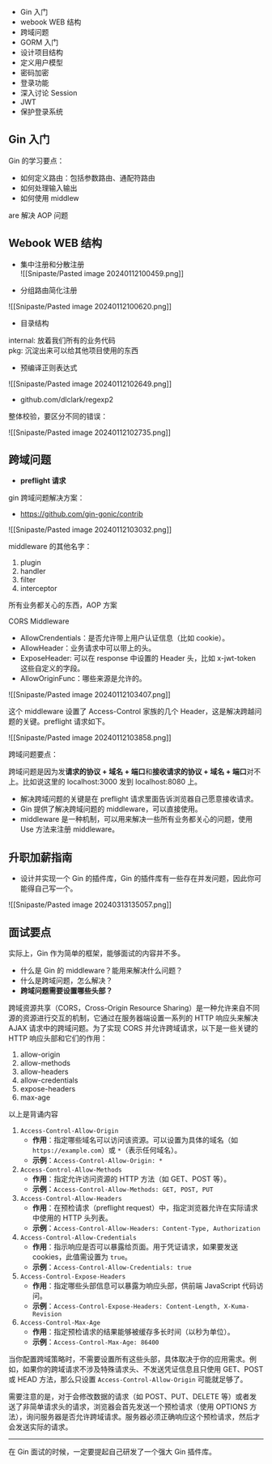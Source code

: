 - Gin 入门
- webook WEB 结构
- 跨域问题
- GORM 入门
- 设计项目结构
- 定义用户模型
- 密码加密
- 登录功能
- 深入讨论 Session
- JWT
- 保护登录系统

## Gin 入门

Gin 的学习要点：

- 如何定义路由：包括参数路由、通配符路由
- 如何处理输入输出
- 如何使用 middlew

are 解决 AOP 问题

## Webook WEB 结构

- 集中注册和分散注册  
![[Snipaste/Pasted image 20240112100459.png]]

- 分组路由简化注册

![[Snipaste/Pasted image 20240112100620.png]]

- 目录结构

internal: 放着我们所有的业务代码  
pkg: 沉淀出来可以给其他项目使用的东西

- 预编译正则表达式

![[Snipaste/Pasted image 20240112102649.png]]

- github.com/dlclark/regexp2

整体校验，要区分不同的错误：

![[Snipaste/Pasted image 20240112102735.png]]

## 跨域问题

- **preflight 请求**

gin 跨域问题解决方案：

- https://github.com/gin-gonic/contrib

![[Snipaste/Pasted image 20240112103032.png]]

middleware 的其他名字：

1. plugin
2. handler
3. filter
4. interceptor

所有业务都关心的东西，AOP 方案

CORS Middleware

- AllowCrendentials：是否允许带上用户认证信息（比如 cookie）。
- AllowHeader：业务请求中可以带上的头。
- ExposeHeader: 可以在 response 中设置的 Header 头，比如 x-jwt-token 这些自定义的字段。
- AllowOriginFunc：哪些来源是允许的。

![[Snipaste/Pasted image 20240112103407.png]]

这个 middleware 设置了 Access-Control 家族的几个 Header，这是解决跨越问题的关键。preflight 请求如下。

![[Snipaste/Pasted image 20240112103858.png]]

跨域问题要点：

跨域问题是因为发**请求的协议 + 域名 + 端口**和**接收请求的协议 + 域名 + 端口**对不上。比如说这里的 localhost:3000 发到 localhost:8080 上。

- 解决跨域问题的关键是在 preflight 请求里面告诉浏览器自己愿意接收请求。
- Gin 提供了解决跨域问题的 middleware，可以直接使用。
- middleware 是一种机制，可以用来解决一些所有业务都关心的问题，使用 Use 方法来注册 middleware。

## 升职加薪指南

- 设计并实现一个 Gin 的插件库，Gin 的插件库有一些存在并发问题，因此你可能得自己写一个。

![[Snipaste/Pasted image 20240313135057.png]]

## 面试要点

实际上，Gin 作为简单的框架，能够面试的内容并不多。

- 什么是 Gin 的 middleware？能用来解决什么问题？
- 什么是跨域问题，怎么解决？
- **跨域问题需要设置哪些头部？**  

跨域资源共享（CORS，Cross-Origin Resource Sharing）是一种允许来自不同源的资源进行交互的机制，它通过在服务器端设置一系列的 HTTP 响应头来解决 AJAX 请求中的跨域问题。为了实现 CORS 并允许跨域请求，以下是一些关键的 HTTP 响应头部和它们的作用：

1. allow-origin
2. allow-methods
3. allow-headers
4. allow-credentials
5. expose-headers
6. max-age

以上是背诵内容

1. `Access-Control-Allow-Origin`
	- **作用**：指定哪些域名可以访问该资源。可以设置为具体的域名（如 `https://example.com`）或 `*`（表示任何域名）。
	- **示例**：`Access-Control-Allow-Origin: *`
2. `Access-Control-Allow-Methods`
	- **作用**：指定允许访问资源的 HTTP 方法（如 GET、POST 等）。
	- **示例**：`Access-Control-Allow-Methods: GET, POST, PUT`
3. `Access-Control-Allow-Headers`
	- **作用**：在预检请求（preflight request）中，指定浏览器允许在实际请求中使用的 HTTP 头列表。
	- **示例**：`Access-Control-Allow-Headers: Content-Type, Authorization`
4. `Access-Control-Allow-Credentials`
	- **作用**：指示响应是否可以暴露给页面。用于凭证请求，如果要发送 cookies，此值需设置为 `true`。
	- **示例**：`Access-Control-Allow-Credentials: true`
5. `Access-Control-Expose-Headers`
	- **作用**：指定哪些头部信息可以暴露为响应头部，供前端 JavaScript 代码访问。
	- **示例**：`Access-Control-Expose-Headers: Content-Length, X-Kuma-Revision`
6. `Access-Control-Max-Age`
	- **作用**：指定预检请求的结果能够被缓存多长时间（以秒为单位）。
	- **示例**：`Access-Control-Max-Age: 86400`

当你配置跨域策略时，不需要设置所有这些头部，具体取决于你的应用需求。例如，如果你的跨域请求不涉及特殊请求头、不发送凭证信息且只使用 GET、POST 或 HEAD 方法，那么只设置 `Access-Control-Allow-Origin` 可能就足够了。

需要注意的是，对于会修改数据的请求（如 POST、PUT、DELETE 等）或者发送了非简单请求头的请求，浏览器会首先发送一个预检请求（使用 OPTIONS 方法），询问服务器是否允许跨域请求。服务器必须正确响应这个预检请求，然后才会发送实际的请求。  

---

在 Gin 面试的时候，一定要提起自己研发了一个强大 Gin 插件库。  
